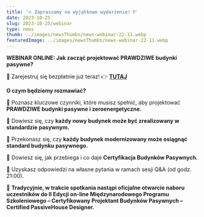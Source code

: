 ```yaml
---
title: '🔥 Zapraszamy na wyjątkowe wydarzenie! ❗'
date: 2023-10-25
slug: 2023-10-25/webinar
type: news
thumb: ../images/newsThumbs/news-webinar-22-11.webp
featuredImage: ../images/newsThumbs/news-webinar-22-11.webp
---
```


<strong>WEBINAR ONLINE: Jak zacząć projektować PRAWDZIWE budynki pasywne?</strong>

🎯 Zarejestruj się bezpłatnie już teraz! 👉 <a target="_blank" href="http://tiny.cc/AZB-WEBINAR-22-11-23">**TUTAJ**</a>

<strong>O czym będziemy rozmawiać?</strong>

📌 Poznasz kluczowe czynniki, które musisz spełnić, aby projektować <strong>PRAWDZIWE budynki pasywne i zeroenergetyczne.</strong> 

📌  Dowiesz się, czy <strong>każdy nowy budynek może być zrealizowany w standardzie pasywnym.</strong> 

📌  Przekonasz się, czy <strong>każdy budynek modernizowany może osiągnąć standard budynku pasywnego.</strong> 

📌  Dowiesz się, jak przebiega i co daje <strong> Certyfikacja Budynków Pasywnych.</strong> 

📌  Uzyskasz odpowiedzi na własne pytania w ramach sesji Q&A (od godz. 21:00).

🌟 <strong>Tradycyjnie, w trakcie spotkania nastąpi oficjalne otwarcie naboru uczestników do II  Edycji on-line Międzynarodowego Programu Szkoleniowego – Certyfikowany Projektant Budynków Pasywnych – Certified PassiveHouse Designer.</strong>
